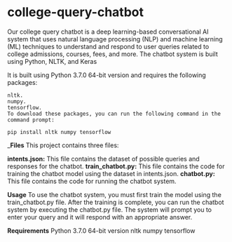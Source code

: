 # college-query-chatbot
Our college query chatbot is a deep learning-based conversational AI system that uses natural language processing (NLP) and machine learning (ML) techniques to understand and respond to user queries related to college admissions, courses, fees, and more. The chatbot system is built using Python, NLTK, and Keras



It is built using Python 3.7.0 64-bit version and requires the following packages:
```
nltk.
numpy.
tensorflow.
To download these packages, you can run the following command in the command prompt:
```

`pip install nltk numpy tensorflow`

_**Files**
This project contains three files:

**intents.json:** This file contains the dataset of possible queries and responses for the chatbot.
**train_chatbot.py:** This file contains the code for training the chatbot model using the dataset in intents.json.
**chatbot.py:** This file contains the code for running the chatbot system.

**Usage**
To use the chatbot system, you must first train the model using the train_chatbot.py file. After the training is complete, you can run the chatbot system by executing the chatbot.py file. The system will prompt you to enter your query and it will respond with an appropriate answer.

**Requirements**
Python 3.7.0 64-bit version
nltk
numpy
tensorflow

